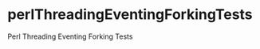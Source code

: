 perlThreadingEventingForkingTests
=================================

Perl Threading Eventing Forking Tests
